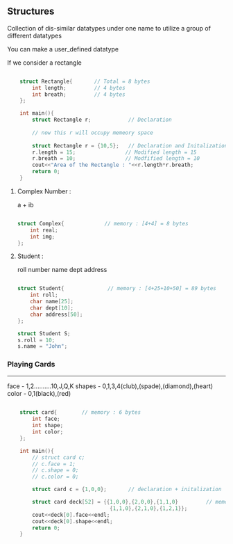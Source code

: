 ## Structures

Collection of dis-similar datatypes under one name to utilize a group of different datatypes

You can make a user_defined datatype

If we consider a rectangle 

```cpp

    struct Rectangle{       // Total = 8 bytes
        int length;         // 4 bytes
        int breath;         // 4 bytes
    };

    int main(){
        struct Rectangle r;            // Declaration                    
        
        // now this r will occupy memeory space
        
        struct Rectangle r = {10,5};   // Declaration and Initalization
        r.length = 15;                // Modified length = 15
        r.breath = 10;                // Modfified length = 10
        cout<<"Area of the Rectangle : "<<r.length*r.breath;
        return 0;
    }

``` 

1. Complex Number :

    a + ib 

    ```cpp

    struct Complex{             // memory : [4+4] = 8 bytes
        int real;
        int img;
    };

    ```
2. Student :

    roll number
    name
    dept
    address

    ```cpp

    struct Student{              // memory : [4+25+10+50] = 89 bytes
        int roll;
        char name[25];
        char dept[10];
        char address[50];
    };

    struct Student S;
    s.roll = 10;
    s.name = "John";

    ```

###  Playing Cards
---

face - 1,2..........10,J,Q,K
shapes - 0,1,3,4(club),(spade),(diamond),(heart)
color - 0,1(black),(red)


```cpp
    
    struct card{        // memory : 6 bytes
        int face;
        int shape;
        int color;
    };

    int main(){
        // struct card c;
        // c.face = 1;
        // c.shape = 0;
        // c.color = 0;

        struct card c = {1,0,0};       // declaration + initalization      [ It will be inside stack inside main f(n)]

        struct card deck[52] = {{1,0,0},{2,0,0},{1,1,0}         // memory [52*6] = 312 bytes
                                 {1,1,0},{2,1,0},{1,2,1}};      
        cout<<deck[0].face<<endl;
        cout<<deck[0].shape<<endl;
        return 0;
    }

```
